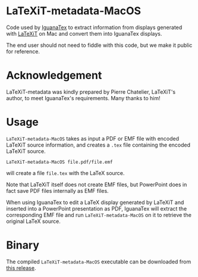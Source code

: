 # LaTeXiT-metadata-MacOS
Code used by [IguanaTex](https://github.com/Jonathan-LeRoux/IguanaTex/) to extract information from displays generated with [LaTeXiT](https://www.chachatelier.fr/latexit/) on Mac and convert them into IguanaTex displays.

The end user should not need to fiddle with this code, but we make it public for reference.

# Acknowledgement
LaTeXiT-metadata was kindly prepared by Pierre Chatelier, LaTeXiT's author, to meet IguanaTex's requirements. Many thanks to him!

# Usage

`LaTeXiT-metadata-MacOS` takes as input a PDF or EMF file with encoded LaTeXiT source information, and creates a `.tex` file containing the encoded LaTeXiT source.

```
LaTeXiT-metadata-MacOS file.pdf/file.emf
```
will create a file `file.tex` with the LaTeX source.

Note that LaTeXiT itself does not create EMF files, but PowerPoint does in fact save PDF files internally as EMF files. 

When using IguanaTex to edit a LaTeX display generated by LaTeXiT and inserted into a PowerPoint presentation as PDF, IguanaTex will extract the corresponding EMF file and run `LaTeXiT-metadata-MacOS` on it to retrieve the original LaTeX source.

# Binary

The compiled `LaTeXiT-metadata-MacOS` executable can be downloaded from [this release](https://github.com/LaTeXiT-metadata/LaTeXiT-metadata-MacOS/releases/download/v1.0/LaTeXiT-metadata-macos).
